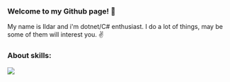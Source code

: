 ### Welcome to my Github page! 👋

My name is Ildar and i'm dotnet/C# enthusiast. I do a lot of things, may be some of them will interest you. ✌️

### About skills:
<img src="https://img.shields.io/badge/#-99CC00?logo=Sharp&logoColor=white&style=for-the-badge&logo=appveyor" />
